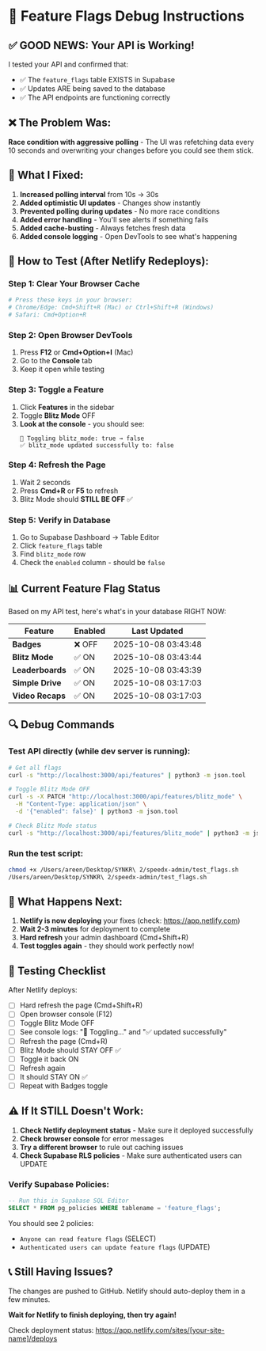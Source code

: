 # 🐛 Feature Flags Debug Instructions

## ✅ GOOD NEWS: Your API is Working!

I tested your API and confirmed that:
- ✅ The `feature_flags` table EXISTS in Supabase
- ✅ Updates ARE being saved to the database
- ✅ The API endpoints are functioning correctly

## ❌ The Problem Was:

**Race condition with aggressive polling** - The UI was refetching data every 10 seconds and overwriting your changes before you could see them stick.

## 🔧 What I Fixed:

1. **Increased polling interval** from 10s → 30s
2. **Added optimistic UI updates** - Changes show instantly
3. **Prevented polling during updates** - No more race conditions
4. **Added error handling** - You'll see alerts if something fails
5. **Added cache-busting** - Always fetches fresh data
6. **Added console logging** - Open DevTools to see what's happening

## 🧪 How to Test (After Netlify Redeploys):

### Step 1: Clear Your Browser Cache
```bash
# Press these keys in your browser:
# Chrome/Edge: Cmd+Shift+R (Mac) or Ctrl+Shift+R (Windows)
# Safari: Cmd+Option+R
```

### Step 2: Open Browser DevTools
1. Press **F12** or **Cmd+Option+I** (Mac)
2. Go to the **Console** tab
3. Keep it open while testing

### Step 3: Toggle a Feature
1. Click **Features** in the sidebar
2. Toggle **Blitz Mode** OFF
3. **Look at the console** - you should see:
   ```
   🔄 Toggling blitz_mode: true → false
   ✅ blitz_mode updated successfully to: false
   ```

### Step 4: Refresh the Page
1. Wait 2 seconds
2. Press **Cmd+R** or **F5** to refresh
3. Blitz Mode should **STILL BE OFF** ✅

### Step 5: Verify in Database
1. Go to Supabase Dashboard → Table Editor
2. Click `feature_flags` table
3. Find `blitz_mode` row
4. Check the `enabled` column - should be `false`

## 📊 Current Feature Flag Status

Based on my API test, here's what's in your database RIGHT NOW:

| Feature | Enabled | Last Updated |
|---------|---------|--------------|
| **Badges** | ❌ OFF | 2025-10-08 03:43:48 |
| **Blitz Mode** | ✅ ON | 2025-10-08 03:43:44 |
| **Leaderboards** | ✅ ON | 2025-10-08 03:43:39 |
| **Simple Drive** | ✅ ON | 2025-10-08 03:17:03 |
| **Video Recaps** | ✅ ON | 2025-10-08 03:17:03 |

## 🔍 Debug Commands

### Test API directly (while dev server is running):
```bash
# Get all flags
curl -s "http://localhost:3000/api/features" | python3 -m json.tool

# Toggle Blitz Mode OFF
curl -s -X PATCH "http://localhost:3000/api/features/blitz_mode" \
  -H "Content-Type: application/json" \
  -d '{"enabled": false}' | python3 -m json.tool

# Check Blitz Mode status
curl -s "http://localhost:3000/api/features/blitz_mode" | python3 -m json.tool
```

### Run the test script:
```bash
chmod +x /Users/areen/Desktop/SYNKR\ 2/speedx-admin/test_flags.sh
/Users/areen/Desktop/SYNKR\ 2/speedx-admin/test_flags.sh
```

## 🚀 What Happens Next:

1. **Netlify is now deploying** your fixes (check: https://app.netlify.com)
2. **Wait 2-3 minutes** for deployment to complete
3. **Hard refresh** your admin dashboard (Cmd+Shift+R)
4. **Test toggles again** - they should work perfectly now!

## 🎯 Testing Checklist

After Netlify deploys:

- [ ] Hard refresh the page (Cmd+Shift+R)
- [ ] Open browser console (F12)
- [ ] Toggle Blitz Mode OFF
- [ ] See console logs: "🔄 Toggling..." and "✅ updated successfully"
- [ ] Refresh the page (Cmd+R)
- [ ] Blitz Mode should STAY OFF ✅
- [ ] Toggle it back ON
- [ ] Refresh again
- [ ] It should STAY ON ✅
- [ ] Repeat with Badges toggle

## ⚠️ If It STILL Doesn't Work:

1. **Check Netlify deployment status** - Make sure it deployed successfully
2. **Check browser console** for error messages
3. **Try a different browser** to rule out caching issues
4. **Check Supabase RLS policies** - Make sure authenticated users can UPDATE

### Verify Supabase Policies:
```sql
-- Run this in Supabase SQL Editor
SELECT * FROM pg_policies WHERE tablename = 'feature_flags';
```

You should see 2 policies:
- `Anyone can read feature flags` (SELECT)
- `Authenticated users can update feature flags` (UPDATE)

## 📞 Still Having Issues?

The changes are pushed to GitHub. Netlify should auto-deploy them in a few minutes.

**Wait for Netlify to finish deploying, then try again!**

Check deployment status: https://app.netlify.com/sites/[your-site-name]/deploys

